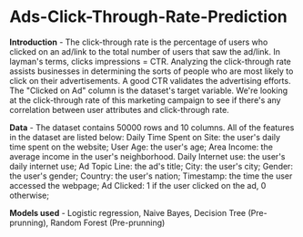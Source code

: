 # Ads-Click-Through-Rate-Prediction

**Introduction** - The click-through rate is the percentage of users who clicked on an ad/link to the total number of users that saw the ad/link. In layman's terms, clicks impressions = CTR. Analyzing the click-through rate assists businesses in determining the sorts of people who are most likely to click on their advertisements. A good CTR validates the advertising efforts. The "Clicked on Ad" column is the dataset's target variable. We're looking at the click-through rate of this marketing campaign to see if there's any correlation between user attributes and click-through rate.

**Data** - The dataset contains 50000 rows and 10 columns. All of the features in the dataset are listed below:
          Daily Time Spent on Site: the user's daily time spent on the website;
          User Age: the user's age;
          Area Income: the average income in the user's neighborhood.
          Daily Internet use: the user's daily internet use;
          Ad Topic Line: the ad's title;
          City: the user's city;
          Gender: the user's gender; 
          Country: the user's nation;
          Timestamp: the time the user accessed the webpage;
          Ad Clicked: 1 if the user clicked on the ad, 0 otherwise;

**Models used** - Logistic regression, Naive Bayes, Decision Tree (Pre-prunning), Random Forest (Pre-prunning)




